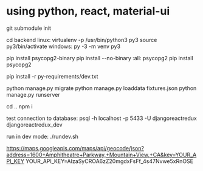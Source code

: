 using python, react, material-ui
==================
git submodule init

cd backend
linux:
	virtualenv -p /usr/bin/python3 py3
	source py3/bin/activate
windows:
	py -3 -m venv py3

pip install psycopg2-binary
pip install --no-binary :all: psycopg2
pip install psycopg2

pip install -r py-requirements/dev.txt

python manage.py migrate
python manage.py loaddata fixtures.json
python manage.py runserver

cd ..
npm i

test connection to database:
psql -h localhost -p 5433 -U djangoreactredux djangoreactredux_dev

run in dev mode:
./rundev.sh

https://maps.googleapis.com/maps/api/geocode/json?address=1600+Amphitheatre+Parkway,+Mountain+View,+CA&key=YOUR_API_KEY
YOUR_API_KEY=AIzaSyCROA6zZ20mgdxFsFf_4s47Nvwe5xRnOSE
